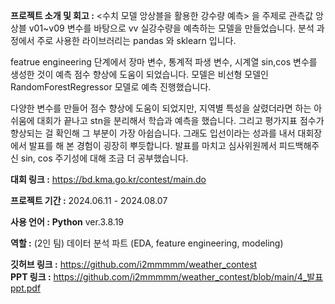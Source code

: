 **프로젝트 소개 및 회고 :** <수치 모델 앙상블을 활용한 강수량 예측> 을 주제로 관측값 앙상블 v01~v09 변수를 바탕으로 vv 실강수량을 예측하는 모델을 만들었습니다. 분석 과정에서 주로 사용한 라이브러리는 pandas 와 sklearn 입니다.

featrue engineering 단계에서 장마 변수, 통계적 파생 변수, 시계열 sin,cos 변수를 생성한 것이 예측 점수 향상에 도움이 되었습니다. 모델은 비선형 모델인 RandomForestRegressor 모델로 예측 진행했습니다. 

다양한 변수를 만들어 점수 향상에 도움이 되었지만, 지역별 특성을 살렸더라면 하는 아쉬움에 대회가 끝나고 stn을 분리해서 학습과 예측을 했습니다. 그리고 평가지표 점수가 향상되는 걸 확인해 그 부분이 가장 아쉽습니다. 그래도 입선이라는 성과를 내서 대회장에서 발표를 해 본 경험이 굉장히 뿌듯합니다. 발표를 마치고 심사위원께서 피드백해주신 sin, cos 주기성에 대해 조금 더 공부했습니다.

**대회 링크 :** https://bd.kma.go.kr/contest/main.do

**프로젝트 기간 :** 2024.06.11 - 2024.08.07

**사용 언어 :**  **Python** ver.3.8.19

**역할 :** (2인 팀) 데이터 분석 파트 (EDA, feature engineering, modeling)

**깃허브 링크 :** https://github.com/i2mmmmm/weather_contest  
**PPT 링크 :** https://github.com/i2mmmmm/weather_contest/blob/main/4_발표ppt.pdf
